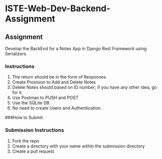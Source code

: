 # ISTE-Web-Dev-Backend-Assignment
## Assignment
Develop the BackEnd for a Notes App in Django Rest Framework using Serializers
### Instructions
1. The return should be in the form of Responses.
2. Create Provision to Add and Delete Notes
3. Delete Notes should based on ID number; if you have any other idea, go for it.
4. Use Postman to PUSH and POST
5. Use the SQLite DB.
6. No need to create Users and Authentication.

###How to Submit
### Submission Instructions
1. Fork the repo
2. Create a directory with your name within the submission directory
3. Create a pull request
